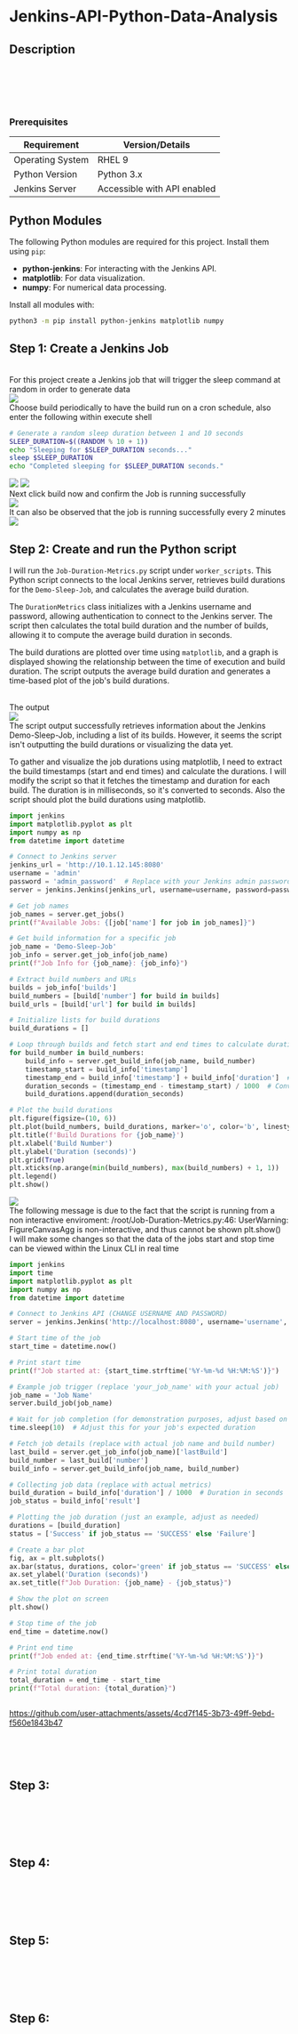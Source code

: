 # Jenkins-API-Python-Data-Analysis
<h2>Description</h2>
<br/> 

<br />
<br/> 
<br/>




### **Prerequisites**  

| Requirement      | Version/Details              |
|------------------|------------------------------|
| Operating System | RHEL 9                       |
| Python Version   | Python 3.x                   |
| Jenkins Server   | Accessible with API enabled  |

## Python Modules
The following Python modules are required for this project. Install them using `pip`:
- **python-jenkins**: For interacting with the Jenkins API.
- **matplotlib**: For data visualization.
- **numpy**: For numerical data processing.

Install all modules with:
```bash
python3 -m pip install python-jenkins matplotlib numpy
```



## Step 1: Create a Jenkins Job

<br/> 
For this project create a Jenkins job that will trigger the sleep command at random in order to generate data
<br/> 

<img src="https://github.com/user-attachments/assets/8998af24-5bfa-49d8-9017-a50affa0781b"/>
<br/> Choose build periodically to have the build run on a cron schedule, also enter the following within execute shell  <br/>

```Bash
# Generate a random sleep duration between 1 and 10 seconds
SLEEP_DURATION=$((RANDOM % 10 + 1))
echo "Sleeping for $SLEEP_DURATION seconds..."
sleep $SLEEP_DURATION
echo "Completed sleeping for $SLEEP_DURATION seconds."
```

<img src="https://github.com/user-attachments/assets/171516f9-46ea-466b-a666-a5303faf1008"/>
<img src="https://github.com/user-attachments/assets/3b5e59f9-157d-4cbd-8e17-370b6b8bb293"/>
<br/> Next click build now and confirm the Job is running successfully  <br/>
<img src="https://github.com/user-attachments/assets/4ec4f476-8753-4923-90c0-3782bfeb7f3d"/>
<br/> It can also be observed that the job is running successfully every 2 minutes <br/> 
<img src="https://github.com/user-attachments/assets/34eb8214-00f2-4637-b819-92e57ce422d6"/>

## Step 2: Create and run the Python script

I will run the `Job-Duration-Metrics.py` script under `worker_scripts`. This Python script connects to the local Jenkins server, retrieves build durations for the `Demo-Sleep-Job`, and calculates the average build duration.

The `DurationMetrics` class initializes with a Jenkins username and password, allowing authentication to connect to the Jenkins server. The script then calculates the total build duration and the number of builds, allowing it to compute the average build duration in seconds.

The build durations are plotted over time using `matplotlib`, and a graph is displayed showing the relationship between the time of execution and build duration. The script outputs the average build duration and generates a time-based plot of the job's build durations.


<br/> The output <br/>
<img src="https://github.com/user-attachments/assets/66130738-62b8-4a14-8545-caeabc1f23a7"/>
<br/> The script output successfully retrieves information about the Jenkins Demo-Sleep-Job, including a list of its builds. However, it seems the script isn't outputting the build durations or visualizing the data yet.

To gather and visualize the job durations using matplotlib, I need to extract the build timestamps (start and end times) and calculate the durations. I will modify the script so that it fetches the timestamp and duration for each build. The duration is in milliseconds, so it's converted to seconds. Also the script should plot the build durations using matplotlib. <br/> 

```py
import jenkins
import matplotlib.pyplot as plt
import numpy as np
from datetime import datetime

# Connect to Jenkins server
jenkins_url = 'http://10.1.12.145:8080'
username = 'admin'
password = 'admin_password'  # Replace with your Jenkins admin password
server = jenkins.Jenkins(jenkins_url, username=username, password=password)

# Get job names
job_names = server.get_jobs()
print(f"Available Jobs: {[job['name'] for job in job_names]}")

# Get build information for a specific job
job_name = 'Demo-Sleep-Job'
job_info = server.get_job_info(job_name)
print(f"Job Info for {job_name}: {job_info}")

# Extract build numbers and URLs
builds = job_info['builds']
build_numbers = [build['number'] for build in builds]
build_urls = [build['url'] for build in builds]

# Initialize lists for build durations
build_durations = []

# Loop through builds and fetch start and end times to calculate durations
for build_number in build_numbers:
    build_info = server.get_build_info(job_name, build_number)
    timestamp_start = build_info['timestamp']
    timestamp_end = build_info['timestamp'] + build_info['duration']  # Assuming duration is in milliseconds
    duration_seconds = (timestamp_end - timestamp_start) / 1000  # Convert milliseconds to seconds
    build_durations.append(duration_seconds)

# Plot the build durations
plt.figure(figsize=(10, 6))
plt.plot(build_numbers, build_durations, marker='o', color='b', linestyle='-', label='Build Duration')
plt.title(f'Build Durations for {job_name}')
plt.xlabel('Build Number')
plt.ylabel('Duration (seconds)')
plt.grid(True)
plt.xticks(np.arange(min(build_numbers), max(build_numbers) + 1, 1))
plt.legend()
plt.show()

```

<img src="https://github.com/user-attachments/assets/02a4cf05-bbc5-4fa5-8ce1-8877931cbaf7"/>
<br/> The following message is due to the fact that the script is running from a non interactive enviroment: /root/Job-Duration-Metrics.py:46: UserWarning: FigureCanvasAgg is non-interactive, and thus cannot be shown
  plt.show()

 <br/>
I will make some changes so that the data of the jobs start and stop time can be viewed within the Linux CLI in real time
 <br/> 

```.py
import jenkins
import time
import matplotlib.pyplot as plt
import numpy as np
from datetime import datetime

# Connect to Jenkins API (CHANGE USERNAME AND PASSWORD)
server = jenkins.Jenkins('http://localhost:8080', username='username', password='password')

# Start time of the job
start_time = datetime.now()

# Print start time
print(f"Job started at: {start_time.strftime('%Y-%m-%d %H:%M:%S')}")

# Example job trigger (replace 'your_job_name' with your actual job)
job_name = 'Job Name'
server.build_job(job_name)

# Wait for job completion (for demonstration purposes, adjust based on your job's duration)
time.sleep(10)  # Adjust this for your job's expected duration

# Fetch job details (replace with actual job name and build number)
last_build = server.get_job_info(job_name)['lastBuild']
build_number = last_build['number']
build_info = server.get_build_info(job_name, build_number)

# Collecting job data (replace with actual metrics)
build_duration = build_info['duration'] / 1000  # Duration in seconds
job_status = build_info['result']

# Plotting the job duration (just an example, adjust as needed)
durations = [build_duration]
status = ['Success' if job_status == 'SUCCESS' else 'Failure']

# Create a bar plot
fig, ax = plt.subplots()
ax.bar(status, durations, color='green' if job_status == 'SUCCESS' else 'red')
ax.set_ylabel('Duration (seconds)')
ax.set_title(f"Job Duration: {job_name} - {job_status}")

# Show the plot on screen
plt.show()

# Stop time of the job
end_time = datetime.now()

# Print end time
print(f"Job ended at: {end_time.strftime('%Y-%m-%d %H:%M:%S')}")

# Print total duration
total_duration = end_time - start_time
print(f"Total duration: {total_duration}")



```



https://github.com/user-attachments/assets/4cd7f145-3b73-49ff-9ebd-f560e1843b47




<br/>  <br/>
 
<img src=""/>


## Step 3: 

<br/> 
 
<br/> 

<img src=""/>
<img src=""/>
<br/>  <br/>
<img src=""/>


## Step 4: 

<br/> 
 
<br/> 

<img src=""/>
<img src=""/>
<br/>  <br/>
<img src=""/>

## Step 5: 

<br/> 
 
<br/> 

<img src=""/>
<img src=""/>
<br/>  <br/>
<img src=""/>

## Step 6: 

<br/> 
 
<br/> 

<img src=""/>
<img src=""/>
<br/>  <br/>
<img src=""/>
